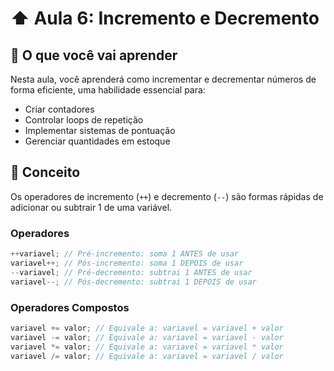 # ⬆️ Aula 6: Incremento e Decremento

## 📖 O que você vai aprender

Nesta aula, você aprenderá como incrementar e decrementar números de forma eficiente, uma habilidade essencial para:

- Criar contadores
- Controlar loops de repetição
- Implementar sistemas de pontuação
- Gerenciar quantidades em estoque

## 🧠 Conceito

Os operadores de incremento (`++`) e decremento (`--`) são formas rápidas de adicionar ou subtrair 1 de uma variável.

### Operadores

```javascript
++variavel; // Pré-incremento: soma 1 ANTES de usar
variavel++; // Pós-incremento: soma 1 DEPOIS de usar
--variavel; // Pré-decremento: subtrai 1 ANTES de usar
variavel--; // Pós-decremento: subtrai 1 DEPOIS de usar
```

### Operadores Compostos

```javascript
variavel += valor; // Equivale a: variavel = variavel + valor
variavel -= valor; // Equivale a: variavel = variavel - valor
variavel *= valor; // Equivale a: variavel = variavel * valor
variavel /= valor; // Equivale a: variavel = variavel / valor
```
